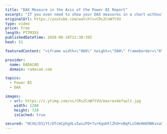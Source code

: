 ```yaml
---
title: "DAX Measure in the Axis of the Power BI Report"
excerpt: "If you even need to show your DAX measures in a chart without a dimension to slice and dice it, you won’t get a great experience in the visual. In this video, I’ll share a trick that you can use to have a nice visualization like what you see in the above screenshot. Download the file and study more from"
originalUrl: https://youtube.com/watch?v=CRs2CnW7tVU
type: video
price: Free
length: PT7M35S
publishedDateTime: 2020-08-18T22:30:39Z
heat: 51

featuredContent: "<iframe width=\"800\" height=\"500\" frameborder=\"0\" src=\"https://www.youtube.com/embed/CRs2CnW7tVU\" allow=\"accelerometer; autoplay; encrypted-media; gyroscope; picture-in-picture\" allowfullscreen></iframe>"

provider:
  name: RADACAD
  domain: radacad.com

topics:
  - Power BI
  - DAX

images:
  - url: https://i.ytimg.com/vi/CRs2CnW7tVU/maxresdefault.jpg
    width: 1280
    height: 720
    isCached: true

secured: "HCXU/D3iYt/UTcmCphgXLvIwszFD+7urKqoHtlZhO+vBqFLulWxHHd9NKsxa5OIElSIqbBC8hedSshQQnSjHXIvXl8krMN89kHnVM2bsI/Fbn4VzFYUoR9Gqa14FN6x1y66IrudX+zd9cObvenWv70DklWV/++EeHaMVRaMlVMGc9FL83cSaxKvMoof/APDs16HkEo5sLcI4ueQ88T67bxO6kKtoBXtX16DARn453Eexyt/lZUTyd0DewFX541D0KKWSG2v8iWpKB9PWmgw6BZvwWqrUQndRyWlOrmGdqAxjUBkxxwaQvGD9/v6BJE/mI4Wxx4MlfCSHFYrjCMcueVeUAkjJ2Be1OdLoaSTJyTWHwzmQoJZED74knjbYApDqABgHg2UJYGQVnqmnX3jtdO7aJSzFK4dgPX5vG9sUS9A=;80MpXBsc+u5GJmr0qNSqbQ=="
---
```



